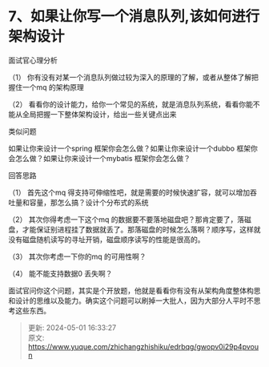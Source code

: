 # 7、如果让你写一个消息队列,该如何进行架构设计

面试官心理分析



（1） 你有没有对某一个消息队列做过较为深入的原理的了解，或者从整体了解把握住一个mq 的架构原理

（2） 看看你的设计能力，给你一个常见的系统，就是消息队列系统，看看你能不能从全局把握一下整体架构设计，给出一些关键点出来

类似问题



如果让你来设计一个spring 框架你会怎么做？如果让你来设计一个dubbo 框架你会怎么做？如果让你来设计一个mybatis 框架你会怎么做？

回答思路



（1） 首先这个mq 得支持可伸缩性吧，就是需要的时候快速扩容，就可以增加吞吐量和容量，那怎么搞？设计个分布式的系统

（2） 其次你得考虑一下这个mq 的数据要不要落地磁盘吧？那肯定要了，落磁盘，才能保证别进程挂了数据就丢了。那落磁盘的时候怎么落啊？顺序写，这样就没有磁盘随机读写的寻址开销，磁盘顺序读写的性能是很高的。

（3） 其次你考虑一下你的mq 的可用性啊？



（4） 能不能支持数据0 丢失啊？



面试官问你这个问题，其实是个开放题，他就是看看你有没有从架构角度整体构思和设计的思维以及能力。确实这个问题可以刷掉一大批人，因为大部分人平时不思考这些东西。

  




> 更新: 2024-05-01 16:33:27  
> 原文: <https://www.yuque.com/zhichangzhishiku/edrbqg/gwopv0i29p4pvoun>